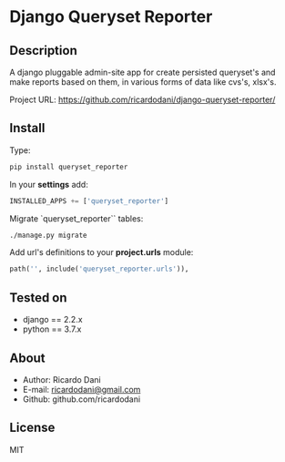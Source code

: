 Django Queryset Reporter
=================

Description
-----------

A django pluggable admin-site app for create persisted queryset's and make reports based on them, in various forms of data like cvs's, xlsx's.

Project URL: https://github.com/ricardodani/django-queryset-reporter/

Install
-------

Type:

```bash
pip install queryset_reporter
```

In your **settings** add:

```python
INSTALLED_APPS += ['queryset_reporter']
```

Migrate `queryset_reporter`` tables:

```bash
./manage.py migrate
```


Add url's definitions to your **project.urls** module:

```python
path('', include('queryset_reporter.urls')),
```

Tested on
---------

- django == 2.2.x
- python == 3.7.x

About
-----

- Author: Ricardo Dani
- E-mail: ricardodani@gmail.com
- Github: github.com/ricardodani

License
-------

MIT
